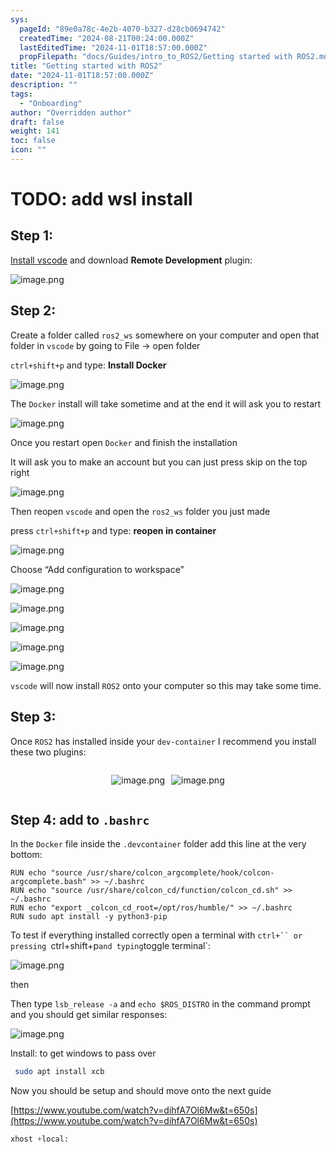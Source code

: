 ```yaml
---
sys:
  pageId: "89e0a78c-4e2b-4070-b327-d28cb0694742"
  createdTime: "2024-08-21T00:24:00.000Z"
  lastEditedTime: "2024-11-01T18:57:00.000Z"
  propFilepath: "docs/Guides/intro_to_ROS2/Getting started with ROS2.md"
title: "Getting started with ROS2"
date: "2024-11-01T18:57:00.000Z"
description: ""
tags:
  - "Onboarding"
author: "Overridden author"
draft: false
weight: 141
toc: false
icon: ""
---
```


# TODO: add wsl install

## Step 1:

[Install vscode](https://code.visualstudio.com/download) and download **Remote Development** plugin:

![image.png](https://prod-files-secure.s3.us-west-2.amazonaws.com/d518164a-d88e-44d1-a4ee-3adb3bd8bce0/efb52993-1881-4a40-b95e-6f020334f022/image.png?X-Amz-Algorithm=AWS4-HMAC-SHA256&X-Amz-Content-Sha256=UNSIGNED-PAYLOAD&X-Amz-Credential=ASIAZI2LB466W6BBM7P4%2F20250502%2Fus-west-2%2Fs3%2Faws4_request&X-Amz-Date=20250502T230804Z&X-Amz-Expires=3600&X-Amz-Security-Token=IQoJb3JpZ2luX2VjEEcaCXVzLXdlc3QtMiJIMEYCIQC3Lnn%2FhvhvIYAIWpM9H%2FO39mJ8U6s%2BoFCVRFNBZKJl0QIhANoSP0GUALKN%2B6KW9B511Z2RRO%2B6CM5UprxbKnOhiYZMKogECN%2F%2F%2F%2F%2F%2F%2F%2F%2F%2F%2FwEQABoMNjM3NDIzMTgzODA1Igx4TClryrBQmCtIEVMq3AOga4t4GgY31RJr4MOQzYy7rTM%2F0G4vJkzIDNbEDU3eH%2FMg4K%2BsUZ%2FZLOTgcynucn3fZ%2BKXOqRfIn6WwAbRB3eOzct2XcWH5eyBi0wiaP2Yfmj04wMqwDQ7xIqTSkNWq9fJ%2B4eyYGUS%2B9KtfcALTjZH4EFxu0WHy6NxIJECRM7phaGnbo7F51cmwC9EEIVIRCR6lpb5CwoDzOM35IAp88rLN9s2jTodhwgyMdUFzVMOB5UYUGL5wdjfUBU0F%2F3ZQiIyRs%2FewhuzaiYJwD8r4NSd9fesu7oTi%2BJrrUfFQuj1gPv7ISGA8Lg1JElD4dp20%2BkufuqSoqUjUehybnd98bQmiJ9orRFD%2FWz8z%2FiZDljygms73zHrxZf7XfBOm8xJse0W4YGUWmcMOLhC04xlSoW20TZ7cy%2FWmcpotbjJ3ih%2Fh3ucvqo2n%2Fkyi53YgJVp3YOfzC%2FI8WT4qc2JaM3w38NcuRLYq3HBKm4zHeSD4e2wHZICBnJCqG8zLv31AUXw50%2FscSC4cBPuPkj3tYXh1xjEYt%2FkPD3La5ppAIUblxrdirYIVEXV7zhmzmBhEQPKCUnxCr4lk%2FzYEK4NOo9HJVqGbK5QeMvKNesu2gQqWQrPgQXIg4Dl%2BcVok5uFOjClidXABjqkAWN%2BfBbIEDwlQi6BOOfllnvG4l9FMDXSr0RkYj1F28FFWLXGUskjnhW9rg6XSTSGnj364SVgSIYVC2VAeWTEkFNkQQIYMqKBllPfkLvoe%2BHUqczZLL2yJLBAxSBTZ8BFXrNdoY1bdf0McvRPiBDTy2mnrQxJF22e36ZiV45Zf%2FfO%2FgOdq%2FHHXIy9zyRzRl7PgAKaqCEjA24NLXjFOxHcWkd0HOc5&X-Amz-Signature=029840a612f9dd27f42c5f4d03c444d35245691cfabdd947d16782ad5797a392&X-Amz-SignedHeaders=host&x-id=GetObject)

## Step 2:

Create a folder called `ros2_ws` somewhere on your computer and open that folder in `vscode` by going to File → open folder 

`ctrl+shift+p` and type: **Install Docker**

![image.png](https://prod-files-secure.s3.us-west-2.amazonaws.com/d518164a-d88e-44d1-a4ee-3adb3bd8bce0/2269dc0e-1cd5-47ff-bceb-c04ad9b2eab0/image.png?X-Amz-Algorithm=AWS4-HMAC-SHA256&X-Amz-Content-Sha256=UNSIGNED-PAYLOAD&X-Amz-Credential=ASIAZI2LB466W6BBM7P4%2F20250502%2Fus-west-2%2Fs3%2Faws4_request&X-Amz-Date=20250502T230804Z&X-Amz-Expires=3600&X-Amz-Security-Token=IQoJb3JpZ2luX2VjEEcaCXVzLXdlc3QtMiJIMEYCIQC3Lnn%2FhvhvIYAIWpM9H%2FO39mJ8U6s%2BoFCVRFNBZKJl0QIhANoSP0GUALKN%2B6KW9B511Z2RRO%2B6CM5UprxbKnOhiYZMKogECN%2F%2F%2F%2F%2F%2F%2F%2F%2F%2F%2FwEQABoMNjM3NDIzMTgzODA1Igx4TClryrBQmCtIEVMq3AOga4t4GgY31RJr4MOQzYy7rTM%2F0G4vJkzIDNbEDU3eH%2FMg4K%2BsUZ%2FZLOTgcynucn3fZ%2BKXOqRfIn6WwAbRB3eOzct2XcWH5eyBi0wiaP2Yfmj04wMqwDQ7xIqTSkNWq9fJ%2B4eyYGUS%2B9KtfcALTjZH4EFxu0WHy6NxIJECRM7phaGnbo7F51cmwC9EEIVIRCR6lpb5CwoDzOM35IAp88rLN9s2jTodhwgyMdUFzVMOB5UYUGL5wdjfUBU0F%2F3ZQiIyRs%2FewhuzaiYJwD8r4NSd9fesu7oTi%2BJrrUfFQuj1gPv7ISGA8Lg1JElD4dp20%2BkufuqSoqUjUehybnd98bQmiJ9orRFD%2FWz8z%2FiZDljygms73zHrxZf7XfBOm8xJse0W4YGUWmcMOLhC04xlSoW20TZ7cy%2FWmcpotbjJ3ih%2Fh3ucvqo2n%2Fkyi53YgJVp3YOfzC%2FI8WT4qc2JaM3w38NcuRLYq3HBKm4zHeSD4e2wHZICBnJCqG8zLv31AUXw50%2FscSC4cBPuPkj3tYXh1xjEYt%2FkPD3La5ppAIUblxrdirYIVEXV7zhmzmBhEQPKCUnxCr4lk%2FzYEK4NOo9HJVqGbK5QeMvKNesu2gQqWQrPgQXIg4Dl%2BcVok5uFOjClidXABjqkAWN%2BfBbIEDwlQi6BOOfllnvG4l9FMDXSr0RkYj1F28FFWLXGUskjnhW9rg6XSTSGnj364SVgSIYVC2VAeWTEkFNkQQIYMqKBllPfkLvoe%2BHUqczZLL2yJLBAxSBTZ8BFXrNdoY1bdf0McvRPiBDTy2mnrQxJF22e36ZiV45Zf%2FfO%2FgOdq%2FHHXIy9zyRzRl7PgAKaqCEjA24NLXjFOxHcWkd0HOc5&X-Amz-Signature=a6345799d32a5fa679741b12ba3bb87798acdb1d1ce6c2b5af5d950a753abc81&X-Amz-SignedHeaders=host&x-id=GetObject)

The `Docker` install will take sometime and at the end it will ask you to restart

![image.png](https://prod-files-secure.s3.us-west-2.amazonaws.com/d518164a-d88e-44d1-a4ee-3adb3bd8bce0/ed233f78-be33-4b1f-b89c-9c346c0e961e/image.png?X-Amz-Algorithm=AWS4-HMAC-SHA256&X-Amz-Content-Sha256=UNSIGNED-PAYLOAD&X-Amz-Credential=ASIAZI2LB466W6BBM7P4%2F20250502%2Fus-west-2%2Fs3%2Faws4_request&X-Amz-Date=20250502T230804Z&X-Amz-Expires=3600&X-Amz-Security-Token=IQoJb3JpZ2luX2VjEEcaCXVzLXdlc3QtMiJIMEYCIQC3Lnn%2FhvhvIYAIWpM9H%2FO39mJ8U6s%2BoFCVRFNBZKJl0QIhANoSP0GUALKN%2B6KW9B511Z2RRO%2B6CM5UprxbKnOhiYZMKogECN%2F%2F%2F%2F%2F%2F%2F%2F%2F%2F%2FwEQABoMNjM3NDIzMTgzODA1Igx4TClryrBQmCtIEVMq3AOga4t4GgY31RJr4MOQzYy7rTM%2F0G4vJkzIDNbEDU3eH%2FMg4K%2BsUZ%2FZLOTgcynucn3fZ%2BKXOqRfIn6WwAbRB3eOzct2XcWH5eyBi0wiaP2Yfmj04wMqwDQ7xIqTSkNWq9fJ%2B4eyYGUS%2B9KtfcALTjZH4EFxu0WHy6NxIJECRM7phaGnbo7F51cmwC9EEIVIRCR6lpb5CwoDzOM35IAp88rLN9s2jTodhwgyMdUFzVMOB5UYUGL5wdjfUBU0F%2F3ZQiIyRs%2FewhuzaiYJwD8r4NSd9fesu7oTi%2BJrrUfFQuj1gPv7ISGA8Lg1JElD4dp20%2BkufuqSoqUjUehybnd98bQmiJ9orRFD%2FWz8z%2FiZDljygms73zHrxZf7XfBOm8xJse0W4YGUWmcMOLhC04xlSoW20TZ7cy%2FWmcpotbjJ3ih%2Fh3ucvqo2n%2Fkyi53YgJVp3YOfzC%2FI8WT4qc2JaM3w38NcuRLYq3HBKm4zHeSD4e2wHZICBnJCqG8zLv31AUXw50%2FscSC4cBPuPkj3tYXh1xjEYt%2FkPD3La5ppAIUblxrdirYIVEXV7zhmzmBhEQPKCUnxCr4lk%2FzYEK4NOo9HJVqGbK5QeMvKNesu2gQqWQrPgQXIg4Dl%2BcVok5uFOjClidXABjqkAWN%2BfBbIEDwlQi6BOOfllnvG4l9FMDXSr0RkYj1F28FFWLXGUskjnhW9rg6XSTSGnj364SVgSIYVC2VAeWTEkFNkQQIYMqKBllPfkLvoe%2BHUqczZLL2yJLBAxSBTZ8BFXrNdoY1bdf0McvRPiBDTy2mnrQxJF22e36ZiV45Zf%2FfO%2FgOdq%2FHHXIy9zyRzRl7PgAKaqCEjA24NLXjFOxHcWkd0HOc5&X-Amz-Signature=39297d395c070f53de703b895ce201460c32e25703c8a0c0edb33537ba97300c&X-Amz-SignedHeaders=host&x-id=GetObject)

Once you restart open `Docker` and finish the installation

It will ask you to make an account but you can just press skip on the top right

![image.png](https://prod-files-secure.s3.us-west-2.amazonaws.com/d518164a-d88e-44d1-a4ee-3adb3bd8bce0/21010ad9-1659-4fd9-9f59-9932a09b2a3d/image.png?X-Amz-Algorithm=AWS4-HMAC-SHA256&X-Amz-Content-Sha256=UNSIGNED-PAYLOAD&X-Amz-Credential=ASIAZI2LB466W6BBM7P4%2F20250502%2Fus-west-2%2Fs3%2Faws4_request&X-Amz-Date=20250502T230804Z&X-Amz-Expires=3600&X-Amz-Security-Token=IQoJb3JpZ2luX2VjEEcaCXVzLXdlc3QtMiJIMEYCIQC3Lnn%2FhvhvIYAIWpM9H%2FO39mJ8U6s%2BoFCVRFNBZKJl0QIhANoSP0GUALKN%2B6KW9B511Z2RRO%2B6CM5UprxbKnOhiYZMKogECN%2F%2F%2F%2F%2F%2F%2F%2F%2F%2F%2FwEQABoMNjM3NDIzMTgzODA1Igx4TClryrBQmCtIEVMq3AOga4t4GgY31RJr4MOQzYy7rTM%2F0G4vJkzIDNbEDU3eH%2FMg4K%2BsUZ%2FZLOTgcynucn3fZ%2BKXOqRfIn6WwAbRB3eOzct2XcWH5eyBi0wiaP2Yfmj04wMqwDQ7xIqTSkNWq9fJ%2B4eyYGUS%2B9KtfcALTjZH4EFxu0WHy6NxIJECRM7phaGnbo7F51cmwC9EEIVIRCR6lpb5CwoDzOM35IAp88rLN9s2jTodhwgyMdUFzVMOB5UYUGL5wdjfUBU0F%2F3ZQiIyRs%2FewhuzaiYJwD8r4NSd9fesu7oTi%2BJrrUfFQuj1gPv7ISGA8Lg1JElD4dp20%2BkufuqSoqUjUehybnd98bQmiJ9orRFD%2FWz8z%2FiZDljygms73zHrxZf7XfBOm8xJse0W4YGUWmcMOLhC04xlSoW20TZ7cy%2FWmcpotbjJ3ih%2Fh3ucvqo2n%2Fkyi53YgJVp3YOfzC%2FI8WT4qc2JaM3w38NcuRLYq3HBKm4zHeSD4e2wHZICBnJCqG8zLv31AUXw50%2FscSC4cBPuPkj3tYXh1xjEYt%2FkPD3La5ppAIUblxrdirYIVEXV7zhmzmBhEQPKCUnxCr4lk%2FzYEK4NOo9HJVqGbK5QeMvKNesu2gQqWQrPgQXIg4Dl%2BcVok5uFOjClidXABjqkAWN%2BfBbIEDwlQi6BOOfllnvG4l9FMDXSr0RkYj1F28FFWLXGUskjnhW9rg6XSTSGnj364SVgSIYVC2VAeWTEkFNkQQIYMqKBllPfkLvoe%2BHUqczZLL2yJLBAxSBTZ8BFXrNdoY1bdf0McvRPiBDTy2mnrQxJF22e36ZiV45Zf%2FfO%2FgOdq%2FHHXIy9zyRzRl7PgAKaqCEjA24NLXjFOxHcWkd0HOc5&X-Amz-Signature=a78f42b9181b155be30c8f59c8388284e51935a6a6b831a073e77efe18ff9f8c&X-Amz-SignedHeaders=host&x-id=GetObject)

Then reopen `vscode` and open the `ros2_ws` folder you just made

press `ctrl+shift+p` and type: **reopen in container**

![image.png](https://prod-files-secure.s3.us-west-2.amazonaws.com/d518164a-d88e-44d1-a4ee-3adb3bd8bce0/4e93b8c2-41ad-488c-8095-c74205196118/image.png?X-Amz-Algorithm=AWS4-HMAC-SHA256&X-Amz-Content-Sha256=UNSIGNED-PAYLOAD&X-Amz-Credential=ASIAZI2LB466W6BBM7P4%2F20250502%2Fus-west-2%2Fs3%2Faws4_request&X-Amz-Date=20250502T230804Z&X-Amz-Expires=3600&X-Amz-Security-Token=IQoJb3JpZ2luX2VjEEcaCXVzLXdlc3QtMiJIMEYCIQC3Lnn%2FhvhvIYAIWpM9H%2FO39mJ8U6s%2BoFCVRFNBZKJl0QIhANoSP0GUALKN%2B6KW9B511Z2RRO%2B6CM5UprxbKnOhiYZMKogECN%2F%2F%2F%2F%2F%2F%2F%2F%2F%2F%2FwEQABoMNjM3NDIzMTgzODA1Igx4TClryrBQmCtIEVMq3AOga4t4GgY31RJr4MOQzYy7rTM%2F0G4vJkzIDNbEDU3eH%2FMg4K%2BsUZ%2FZLOTgcynucn3fZ%2BKXOqRfIn6WwAbRB3eOzct2XcWH5eyBi0wiaP2Yfmj04wMqwDQ7xIqTSkNWq9fJ%2B4eyYGUS%2B9KtfcALTjZH4EFxu0WHy6NxIJECRM7phaGnbo7F51cmwC9EEIVIRCR6lpb5CwoDzOM35IAp88rLN9s2jTodhwgyMdUFzVMOB5UYUGL5wdjfUBU0F%2F3ZQiIyRs%2FewhuzaiYJwD8r4NSd9fesu7oTi%2BJrrUfFQuj1gPv7ISGA8Lg1JElD4dp20%2BkufuqSoqUjUehybnd98bQmiJ9orRFD%2FWz8z%2FiZDljygms73zHrxZf7XfBOm8xJse0W4YGUWmcMOLhC04xlSoW20TZ7cy%2FWmcpotbjJ3ih%2Fh3ucvqo2n%2Fkyi53YgJVp3YOfzC%2FI8WT4qc2JaM3w38NcuRLYq3HBKm4zHeSD4e2wHZICBnJCqG8zLv31AUXw50%2FscSC4cBPuPkj3tYXh1xjEYt%2FkPD3La5ppAIUblxrdirYIVEXV7zhmzmBhEQPKCUnxCr4lk%2FzYEK4NOo9HJVqGbK5QeMvKNesu2gQqWQrPgQXIg4Dl%2BcVok5uFOjClidXABjqkAWN%2BfBbIEDwlQi6BOOfllnvG4l9FMDXSr0RkYj1F28FFWLXGUskjnhW9rg6XSTSGnj364SVgSIYVC2VAeWTEkFNkQQIYMqKBllPfkLvoe%2BHUqczZLL2yJLBAxSBTZ8BFXrNdoY1bdf0McvRPiBDTy2mnrQxJF22e36ZiV45Zf%2FfO%2FgOdq%2FHHXIy9zyRzRl7PgAKaqCEjA24NLXjFOxHcWkd0HOc5&X-Amz-Signature=1b7f3a7b5cb8cb362fc48cc2f77ed3205baa6225309aea6c16716c74044c980e&X-Amz-SignedHeaders=host&x-id=GetObject)

Choose “Add configuration to workspace”

![image.png](https://prod-files-secure.s3.us-west-2.amazonaws.com/d518164a-d88e-44d1-a4ee-3adb3bd8bce0/9560b282-5060-4989-ba37-97e7b2c22476/image.png?X-Amz-Algorithm=AWS4-HMAC-SHA256&X-Amz-Content-Sha256=UNSIGNED-PAYLOAD&X-Amz-Credential=ASIAZI2LB466W6BBM7P4%2F20250502%2Fus-west-2%2Fs3%2Faws4_request&X-Amz-Date=20250502T230804Z&X-Amz-Expires=3600&X-Amz-Security-Token=IQoJb3JpZ2luX2VjEEcaCXVzLXdlc3QtMiJIMEYCIQC3Lnn%2FhvhvIYAIWpM9H%2FO39mJ8U6s%2BoFCVRFNBZKJl0QIhANoSP0GUALKN%2B6KW9B511Z2RRO%2B6CM5UprxbKnOhiYZMKogECN%2F%2F%2F%2F%2F%2F%2F%2F%2F%2F%2FwEQABoMNjM3NDIzMTgzODA1Igx4TClryrBQmCtIEVMq3AOga4t4GgY31RJr4MOQzYy7rTM%2F0G4vJkzIDNbEDU3eH%2FMg4K%2BsUZ%2FZLOTgcynucn3fZ%2BKXOqRfIn6WwAbRB3eOzct2XcWH5eyBi0wiaP2Yfmj04wMqwDQ7xIqTSkNWq9fJ%2B4eyYGUS%2B9KtfcALTjZH4EFxu0WHy6NxIJECRM7phaGnbo7F51cmwC9EEIVIRCR6lpb5CwoDzOM35IAp88rLN9s2jTodhwgyMdUFzVMOB5UYUGL5wdjfUBU0F%2F3ZQiIyRs%2FewhuzaiYJwD8r4NSd9fesu7oTi%2BJrrUfFQuj1gPv7ISGA8Lg1JElD4dp20%2BkufuqSoqUjUehybnd98bQmiJ9orRFD%2FWz8z%2FiZDljygms73zHrxZf7XfBOm8xJse0W4YGUWmcMOLhC04xlSoW20TZ7cy%2FWmcpotbjJ3ih%2Fh3ucvqo2n%2Fkyi53YgJVp3YOfzC%2FI8WT4qc2JaM3w38NcuRLYq3HBKm4zHeSD4e2wHZICBnJCqG8zLv31AUXw50%2FscSC4cBPuPkj3tYXh1xjEYt%2FkPD3La5ppAIUblxrdirYIVEXV7zhmzmBhEQPKCUnxCr4lk%2FzYEK4NOo9HJVqGbK5QeMvKNesu2gQqWQrPgQXIg4Dl%2BcVok5uFOjClidXABjqkAWN%2BfBbIEDwlQi6BOOfllnvG4l9FMDXSr0RkYj1F28FFWLXGUskjnhW9rg6XSTSGnj364SVgSIYVC2VAeWTEkFNkQQIYMqKBllPfkLvoe%2BHUqczZLL2yJLBAxSBTZ8BFXrNdoY1bdf0McvRPiBDTy2mnrQxJF22e36ZiV45Zf%2FfO%2FgOdq%2FHHXIy9zyRzRl7PgAKaqCEjA24NLXjFOxHcWkd0HOc5&X-Amz-Signature=5e87d8a2b607ebb537e0ea1f41ef4dc29e241b5994ee479a3168e271ab0fba80&X-Amz-SignedHeaders=host&x-id=GetObject)

![image.png](https://prod-files-secure.s3.us-west-2.amazonaws.com/d518164a-d88e-44d1-a4ee-3adb3bd8bce0/2ee63f81-886b-48e8-a553-dc6e5eac99e4/image.png?X-Amz-Algorithm=AWS4-HMAC-SHA256&X-Amz-Content-Sha256=UNSIGNED-PAYLOAD&X-Amz-Credential=ASIAZI2LB466W6BBM7P4%2F20250502%2Fus-west-2%2Fs3%2Faws4_request&X-Amz-Date=20250502T230804Z&X-Amz-Expires=3600&X-Amz-Security-Token=IQoJb3JpZ2luX2VjEEcaCXVzLXdlc3QtMiJIMEYCIQC3Lnn%2FhvhvIYAIWpM9H%2FO39mJ8U6s%2BoFCVRFNBZKJl0QIhANoSP0GUALKN%2B6KW9B511Z2RRO%2B6CM5UprxbKnOhiYZMKogECN%2F%2F%2F%2F%2F%2F%2F%2F%2F%2F%2FwEQABoMNjM3NDIzMTgzODA1Igx4TClryrBQmCtIEVMq3AOga4t4GgY31RJr4MOQzYy7rTM%2F0G4vJkzIDNbEDU3eH%2FMg4K%2BsUZ%2FZLOTgcynucn3fZ%2BKXOqRfIn6WwAbRB3eOzct2XcWH5eyBi0wiaP2Yfmj04wMqwDQ7xIqTSkNWq9fJ%2B4eyYGUS%2B9KtfcALTjZH4EFxu0WHy6NxIJECRM7phaGnbo7F51cmwC9EEIVIRCR6lpb5CwoDzOM35IAp88rLN9s2jTodhwgyMdUFzVMOB5UYUGL5wdjfUBU0F%2F3ZQiIyRs%2FewhuzaiYJwD8r4NSd9fesu7oTi%2BJrrUfFQuj1gPv7ISGA8Lg1JElD4dp20%2BkufuqSoqUjUehybnd98bQmiJ9orRFD%2FWz8z%2FiZDljygms73zHrxZf7XfBOm8xJse0W4YGUWmcMOLhC04xlSoW20TZ7cy%2FWmcpotbjJ3ih%2Fh3ucvqo2n%2Fkyi53YgJVp3YOfzC%2FI8WT4qc2JaM3w38NcuRLYq3HBKm4zHeSD4e2wHZICBnJCqG8zLv31AUXw50%2FscSC4cBPuPkj3tYXh1xjEYt%2FkPD3La5ppAIUblxrdirYIVEXV7zhmzmBhEQPKCUnxCr4lk%2FzYEK4NOo9HJVqGbK5QeMvKNesu2gQqWQrPgQXIg4Dl%2BcVok5uFOjClidXABjqkAWN%2BfBbIEDwlQi6BOOfllnvG4l9FMDXSr0RkYj1F28FFWLXGUskjnhW9rg6XSTSGnj364SVgSIYVC2VAeWTEkFNkQQIYMqKBllPfkLvoe%2BHUqczZLL2yJLBAxSBTZ8BFXrNdoY1bdf0McvRPiBDTy2mnrQxJF22e36ZiV45Zf%2FfO%2FgOdq%2FHHXIy9zyRzRl7PgAKaqCEjA24NLXjFOxHcWkd0HOc5&X-Amz-Signature=d6b23603b1135a68e7df28631df9676e4c375a2c54e9217758284fa4c10ed869&X-Amz-SignedHeaders=host&x-id=GetObject)

![image.png](https://prod-files-secure.s3.us-west-2.amazonaws.com/d518164a-d88e-44d1-a4ee-3adb3bd8bce0/ae1580b2-b048-407e-aed9-b584224a7a04/image.png?X-Amz-Algorithm=AWS4-HMAC-SHA256&X-Amz-Content-Sha256=UNSIGNED-PAYLOAD&X-Amz-Credential=ASIAZI2LB466W6BBM7P4%2F20250502%2Fus-west-2%2Fs3%2Faws4_request&X-Amz-Date=20250502T230804Z&X-Amz-Expires=3600&X-Amz-Security-Token=IQoJb3JpZ2luX2VjEEcaCXVzLXdlc3QtMiJIMEYCIQC3Lnn%2FhvhvIYAIWpM9H%2FO39mJ8U6s%2BoFCVRFNBZKJl0QIhANoSP0GUALKN%2B6KW9B511Z2RRO%2B6CM5UprxbKnOhiYZMKogECN%2F%2F%2F%2F%2F%2F%2F%2F%2F%2F%2FwEQABoMNjM3NDIzMTgzODA1Igx4TClryrBQmCtIEVMq3AOga4t4GgY31RJr4MOQzYy7rTM%2F0G4vJkzIDNbEDU3eH%2FMg4K%2BsUZ%2FZLOTgcynucn3fZ%2BKXOqRfIn6WwAbRB3eOzct2XcWH5eyBi0wiaP2Yfmj04wMqwDQ7xIqTSkNWq9fJ%2B4eyYGUS%2B9KtfcALTjZH4EFxu0WHy6NxIJECRM7phaGnbo7F51cmwC9EEIVIRCR6lpb5CwoDzOM35IAp88rLN9s2jTodhwgyMdUFzVMOB5UYUGL5wdjfUBU0F%2F3ZQiIyRs%2FewhuzaiYJwD8r4NSd9fesu7oTi%2BJrrUfFQuj1gPv7ISGA8Lg1JElD4dp20%2BkufuqSoqUjUehybnd98bQmiJ9orRFD%2FWz8z%2FiZDljygms73zHrxZf7XfBOm8xJse0W4YGUWmcMOLhC04xlSoW20TZ7cy%2FWmcpotbjJ3ih%2Fh3ucvqo2n%2Fkyi53YgJVp3YOfzC%2FI8WT4qc2JaM3w38NcuRLYq3HBKm4zHeSD4e2wHZICBnJCqG8zLv31AUXw50%2FscSC4cBPuPkj3tYXh1xjEYt%2FkPD3La5ppAIUblxrdirYIVEXV7zhmzmBhEQPKCUnxCr4lk%2FzYEK4NOo9HJVqGbK5QeMvKNesu2gQqWQrPgQXIg4Dl%2BcVok5uFOjClidXABjqkAWN%2BfBbIEDwlQi6BOOfllnvG4l9FMDXSr0RkYj1F28FFWLXGUskjnhW9rg6XSTSGnj364SVgSIYVC2VAeWTEkFNkQQIYMqKBllPfkLvoe%2BHUqczZLL2yJLBAxSBTZ8BFXrNdoY1bdf0McvRPiBDTy2mnrQxJF22e36ZiV45Zf%2FfO%2FgOdq%2FHHXIy9zyRzRl7PgAKaqCEjA24NLXjFOxHcWkd0HOc5&X-Amz-Signature=388c2bada31eecfdd951b3a8b03bedffc9c1077bae25af27296ce861826ad33d&X-Amz-SignedHeaders=host&x-id=GetObject)

![image.png](https://prod-files-secure.s3.us-west-2.amazonaws.com/d518164a-d88e-44d1-a4ee-3adb3bd8bce0/53255b28-f75e-430f-b9e3-c0ac8577e42b/image.png?X-Amz-Algorithm=AWS4-HMAC-SHA256&X-Amz-Content-Sha256=UNSIGNED-PAYLOAD&X-Amz-Credential=ASIAZI2LB466W6BBM7P4%2F20250502%2Fus-west-2%2Fs3%2Faws4_request&X-Amz-Date=20250502T230804Z&X-Amz-Expires=3600&X-Amz-Security-Token=IQoJb3JpZ2luX2VjEEcaCXVzLXdlc3QtMiJIMEYCIQC3Lnn%2FhvhvIYAIWpM9H%2FO39mJ8U6s%2BoFCVRFNBZKJl0QIhANoSP0GUALKN%2B6KW9B511Z2RRO%2B6CM5UprxbKnOhiYZMKogECN%2F%2F%2F%2F%2F%2F%2F%2F%2F%2F%2FwEQABoMNjM3NDIzMTgzODA1Igx4TClryrBQmCtIEVMq3AOga4t4GgY31RJr4MOQzYy7rTM%2F0G4vJkzIDNbEDU3eH%2FMg4K%2BsUZ%2FZLOTgcynucn3fZ%2BKXOqRfIn6WwAbRB3eOzct2XcWH5eyBi0wiaP2Yfmj04wMqwDQ7xIqTSkNWq9fJ%2B4eyYGUS%2B9KtfcALTjZH4EFxu0WHy6NxIJECRM7phaGnbo7F51cmwC9EEIVIRCR6lpb5CwoDzOM35IAp88rLN9s2jTodhwgyMdUFzVMOB5UYUGL5wdjfUBU0F%2F3ZQiIyRs%2FewhuzaiYJwD8r4NSd9fesu7oTi%2BJrrUfFQuj1gPv7ISGA8Lg1JElD4dp20%2BkufuqSoqUjUehybnd98bQmiJ9orRFD%2FWz8z%2FiZDljygms73zHrxZf7XfBOm8xJse0W4YGUWmcMOLhC04xlSoW20TZ7cy%2FWmcpotbjJ3ih%2Fh3ucvqo2n%2Fkyi53YgJVp3YOfzC%2FI8WT4qc2JaM3w38NcuRLYq3HBKm4zHeSD4e2wHZICBnJCqG8zLv31AUXw50%2FscSC4cBPuPkj3tYXh1xjEYt%2FkPD3La5ppAIUblxrdirYIVEXV7zhmzmBhEQPKCUnxCr4lk%2FzYEK4NOo9HJVqGbK5QeMvKNesu2gQqWQrPgQXIg4Dl%2BcVok5uFOjClidXABjqkAWN%2BfBbIEDwlQi6BOOfllnvG4l9FMDXSr0RkYj1F28FFWLXGUskjnhW9rg6XSTSGnj364SVgSIYVC2VAeWTEkFNkQQIYMqKBllPfkLvoe%2BHUqczZLL2yJLBAxSBTZ8BFXrNdoY1bdf0McvRPiBDTy2mnrQxJF22e36ZiV45Zf%2FfO%2FgOdq%2FHHXIy9zyRzRl7PgAKaqCEjA24NLXjFOxHcWkd0HOc5&X-Amz-Signature=e6624e9763b92f1c9045e478beff0f0b9619a91ed0602f72dca2a391e52f108c&X-Amz-SignedHeaders=host&x-id=GetObject)

![image.png](https://prod-files-secure.s3.us-west-2.amazonaws.com/d518164a-d88e-44d1-a4ee-3adb3bd8bce0/7c562767-5af9-4ffb-97d1-327bcdf4ee00/image.png?X-Amz-Algorithm=AWS4-HMAC-SHA256&X-Amz-Content-Sha256=UNSIGNED-PAYLOAD&X-Amz-Credential=ASIAZI2LB466W6BBM7P4%2F20250502%2Fus-west-2%2Fs3%2Faws4_request&X-Amz-Date=20250502T230804Z&X-Amz-Expires=3600&X-Amz-Security-Token=IQoJb3JpZ2luX2VjEEcaCXVzLXdlc3QtMiJIMEYCIQC3Lnn%2FhvhvIYAIWpM9H%2FO39mJ8U6s%2BoFCVRFNBZKJl0QIhANoSP0GUALKN%2B6KW9B511Z2RRO%2B6CM5UprxbKnOhiYZMKogECN%2F%2F%2F%2F%2F%2F%2F%2F%2F%2F%2FwEQABoMNjM3NDIzMTgzODA1Igx4TClryrBQmCtIEVMq3AOga4t4GgY31RJr4MOQzYy7rTM%2F0G4vJkzIDNbEDU3eH%2FMg4K%2BsUZ%2FZLOTgcynucn3fZ%2BKXOqRfIn6WwAbRB3eOzct2XcWH5eyBi0wiaP2Yfmj04wMqwDQ7xIqTSkNWq9fJ%2B4eyYGUS%2B9KtfcALTjZH4EFxu0WHy6NxIJECRM7phaGnbo7F51cmwC9EEIVIRCR6lpb5CwoDzOM35IAp88rLN9s2jTodhwgyMdUFzVMOB5UYUGL5wdjfUBU0F%2F3ZQiIyRs%2FewhuzaiYJwD8r4NSd9fesu7oTi%2BJrrUfFQuj1gPv7ISGA8Lg1JElD4dp20%2BkufuqSoqUjUehybnd98bQmiJ9orRFD%2FWz8z%2FiZDljygms73zHrxZf7XfBOm8xJse0W4YGUWmcMOLhC04xlSoW20TZ7cy%2FWmcpotbjJ3ih%2Fh3ucvqo2n%2Fkyi53YgJVp3YOfzC%2FI8WT4qc2JaM3w38NcuRLYq3HBKm4zHeSD4e2wHZICBnJCqG8zLv31AUXw50%2FscSC4cBPuPkj3tYXh1xjEYt%2FkPD3La5ppAIUblxrdirYIVEXV7zhmzmBhEQPKCUnxCr4lk%2FzYEK4NOo9HJVqGbK5QeMvKNesu2gQqWQrPgQXIg4Dl%2BcVok5uFOjClidXABjqkAWN%2BfBbIEDwlQi6BOOfllnvG4l9FMDXSr0RkYj1F28FFWLXGUskjnhW9rg6XSTSGnj364SVgSIYVC2VAeWTEkFNkQQIYMqKBllPfkLvoe%2BHUqczZLL2yJLBAxSBTZ8BFXrNdoY1bdf0McvRPiBDTy2mnrQxJF22e36ZiV45Zf%2FfO%2FgOdq%2FHHXIy9zyRzRl7PgAKaqCEjA24NLXjFOxHcWkd0HOc5&X-Amz-Signature=acff4a38bcc899c0413509874766d6bab3f36d73e7ca7a3c3a12cffce9702c57&X-Amz-SignedHeaders=host&x-id=GetObject)

`vscode` will now install `ROS2` onto your computer so this may take some time.

## Step 3:

Once `ROS2` has installed inside your `dev-container` I recommend you install these two plugins:

<div style="display: flex;flex-direction: row; column-gap:10px; max-width: 630px;justify-content: center;">
<div>

![image.png](https://prod-files-secure.s3.us-west-2.amazonaws.com/d518164a-d88e-44d1-a4ee-3adb3bd8bce0/3fc3d550-5a54-4ba1-ba6b-faa01cdb7369/image.png?X-Amz-Algorithm=AWS4-HMAC-SHA256&X-Amz-Content-Sha256=UNSIGNED-PAYLOAD&X-Amz-Credential=ASIAZI2LB466RCEMHN2F%2F20250502%2Fus-west-2%2Fs3%2Faws4_request&X-Amz-Date=20250502T230810Z&X-Amz-Expires=3600&X-Amz-Security-Token=IQoJb3JpZ2luX2VjEEYaCXVzLXdlc3QtMiJIMEYCIQDg7LIo2oJhsu9lvkKqEzasoq68YtjPmRUnOMTC2hFOZgIhAMduSt3CYx7VGda30CcDvrcIQYp%2FYMMNeZIJYKlLRm%2FJKogECN%2F%2F%2F%2F%2F%2F%2F%2F%2F%2F%2FwEQABoMNjM3NDIzMTgzODA1Igy2SYk2tj%2BhLCGQ6E0q3AOGFkQJNoAJfMxcLirxekoiEGafWNHyskY1tXl9bfmSgCGs6w%2F6z5NdSC7YS6j%2FBJ4MqA2If%2BnN%2BqWvnjDqnv1rLVuypXvpC0kQP3slD%2FLGRhBGt5SBOclNdBZwXKYyBLR%2BhQzbZCqxpVYgGT1i%2FOjZjQ%2BBZJ6Kdh1PmByvVbNk%2FzXTgreCN9ZsytvybOKMF2mPeP7aO21oOVTGl9ps54pcY2m%2FMYtp4fMyQFwnjMEeDn4ifS2QJ%2F9VKXa2rsnO%2FusNHq7L6Xt4IpwLlbtpql1SsNImbThh1rgHGbdQ%2FydJUz45AT1Kp3zk0loZ2ddy9cX4qyJT77BwuUdNNYvMyE5XRF%2Fn92nPuFm4NhePtmZjfQG7ZE6Ql7S8vlf1AFDBoQk1oucCkErREtUUnFQoVbD8Sm%2F4o87xcZwKBeMk0f65k6SX%2FB4h7atQMh7OoS6qVoq8SBRePIDrvOT7tyiS1WaplAZ5tKEEb8qycjqDA98vvySjPyoW2Pe%2FRBnH3YGeKIzJlB1CoUmmtsW75B%2F7v7b5QqnYQ8%2B0QByHn5FohxBXzzjGyadHu%2Bwpe3EAVUhiqMvZNyf2a0UTuoGtCO63parA%2FV3BkV3dX%2FShOT9U%2BJEQd7KSrx3%2BrRFNQIkwPDC6htXABjqkAWI7NQ%2BXuiu%2BPu9%2BqcaLb23Ro3ZBt4TQ3tSRLfY03CpOPQMRvCHkznED58Xy%2B%2BOIG6lkBtULgkDz7fdt4ixQHGydYEAKJHJVXGekM%2BSxAMzhafLEFrZ3WIsvWuXd7iePvz9stS3Fcq%2BNN4yMoB66qEAopJKlgJWyjrpGi04VYRGosz4dD7mJpt%2BIxXZZV5%2BlHBpTP6VCFcmcpujbYE1Mcz0UkhL3&X-Amz-Signature=337ffb7c9ff6394e526dab994628fccb6970a5fa28113939f885d8d2b4f0a6f5&X-Amz-SignedHeaders=host&x-id=GetObject)

</div>
<div>

![image.png](https://prod-files-secure.s3.us-west-2.amazonaws.com/d518164a-d88e-44d1-a4ee-3adb3bd8bce0/d994cc66-13c2-4093-a5a3-f84cf4601a82/image.png?X-Amz-Algorithm=AWS4-HMAC-SHA256&X-Amz-Content-Sha256=UNSIGNED-PAYLOAD&X-Amz-Credential=ASIAZI2LB46653ELMZSE%2F20250502%2Fus-west-2%2Fs3%2Faws4_request&X-Amz-Date=20250502T230810Z&X-Amz-Expires=3600&X-Amz-Security-Token=IQoJb3JpZ2luX2VjEEYaCXVzLXdlc3QtMiJGMEQCIAoN7nhqpshkn2Cf%2B%2BxCnFoq%2BnZzt2PslYjMEs2NpMOQAiBSOHznT1i%2FrMy4A349dQPGXw87fSw7LwPJW5jv8UDnyiqIBAjf%2F%2F%2F%2F%2F%2F%2F%2F%2F%2F8BEAAaDDYzNzQyMzE4MzgwNSIM5GKzLtUTQc1wb56IKtwDRHWgn5EediroML5%2BTb8ABQpO94ERzmfsLcaoOO5VTlj0JaRSQMbxHdanAzJciEBe38i0I8TqMTIv37awVGcsdPbtlskQo0Ncl0lkO1zK4XL1rthwO4a2%2BV52CckuuTG%2BIXiOTUzgYtJqt%2B6FO4OrCCVqs45%2BgLdav76UlClViD0iowoeFsFgWBNWJdGn8lYf53LmCKFLSCTIAQJoFZVxgjVcYPZqXPhDNJbWR2UpNEm5nddZkKy2w%2FjiMqAYPMpezrONLqvSkSuSJ4L%2BGeJwzOmMgqC0gEXH3mQ36uFiArShM2DGO%2By7bwn9NYcNBThDiklRq4xSdi6K99lOP5LxcqDL1vCO877XQua2inM7gQdxb4JSFjOToG7%2F2O5P4vEzpFbO7%2FyBpE0stq4nQt8SwDuDSYoZz2iIkuumuY9me7dWK%2Bq7fODALxGYbnwXtlKjL3JJJQv4cKMzNZPwWEWggJCil4SIfH4QVnfYUAKH0kwBufbX0rsb1qGcc%2BgtJrUuJ7l2Vugm6Gsp1TCjblnDbtjSYD9unOzzW7Dzly%2Fnzb3z%2FRMnfp%2BNNkJxaV9z3o1XOuMwoEFD7Z64mPKvNGuFLPIN5G%2FgMN6pmAuqaMf33WJ35EvnU2e4jOyHXekwx4PVwAY6pgG9iAM0W19OjiWAhOS4Dh0Y5VvIA80Co2u9RBeyTqzSSeib%2FoPh6neVcZXy046IwOJXQKDqQOwu65VgXZZCwLijtvi3rMi%2FbJG9rgOY9LzW4dLSWvZLaJVztWuXs2PCfp9KCIIMTHbOyXPPbMgvro6do%2F3dlJwDkcbmLG%2BeKAo%2FnombNh%2BJklkGCu6uDztAD%2FMOAENNo0uH6rBhrgLxJSJEANLb%2B05S&X-Amz-Signature=743e460879863db38b7013ae90b0c496bd4170f4768dc416eb3d047267941966&X-Amz-SignedHeaders=host&x-id=GetObject)

</div>
</div>

## Step 4: add to `.bashrc`

In the `Docker` file inside the `.devcontainer` folder add this line at the very bottom: 

```docker
RUN echo "source /usr/share/colcon_argcomplete/hook/colcon-argcomplete.bash" >> ~/.bashrc
RUN echo "source /usr/share/colcon_cd/function/colcon_cd.sh" >> ~/.bashrc
RUN echo "export _colcon_cd_root=/opt/ros/humble/" >> ~/.bashrc
RUN sudo apt install -y python3-pip 
```

To test if everything installed correctly open a terminal with `ctrl+`` or pressing `ctrl+shift+p` and typing `toggle terminal`:

![image.png](https://prod-files-secure.s3.us-west-2.amazonaws.com/d518164a-d88e-44d1-a4ee-3adb3bd8bce0/6a4943d8-b04e-4c02-9a58-775f3384d1a5/image.png?X-Amz-Algorithm=AWS4-HMAC-SHA256&X-Amz-Content-Sha256=UNSIGNED-PAYLOAD&X-Amz-Credential=ASIAZI2LB466W6BBM7P4%2F20250502%2Fus-west-2%2Fs3%2Faws4_request&X-Amz-Date=20250502T230804Z&X-Amz-Expires=3600&X-Amz-Security-Token=IQoJb3JpZ2luX2VjEEcaCXVzLXdlc3QtMiJIMEYCIQC3Lnn%2FhvhvIYAIWpM9H%2FO39mJ8U6s%2BoFCVRFNBZKJl0QIhANoSP0GUALKN%2B6KW9B511Z2RRO%2B6CM5UprxbKnOhiYZMKogECN%2F%2F%2F%2F%2F%2F%2F%2F%2F%2F%2FwEQABoMNjM3NDIzMTgzODA1Igx4TClryrBQmCtIEVMq3AOga4t4GgY31RJr4MOQzYy7rTM%2F0G4vJkzIDNbEDU3eH%2FMg4K%2BsUZ%2FZLOTgcynucn3fZ%2BKXOqRfIn6WwAbRB3eOzct2XcWH5eyBi0wiaP2Yfmj04wMqwDQ7xIqTSkNWq9fJ%2B4eyYGUS%2B9KtfcALTjZH4EFxu0WHy6NxIJECRM7phaGnbo7F51cmwC9EEIVIRCR6lpb5CwoDzOM35IAp88rLN9s2jTodhwgyMdUFzVMOB5UYUGL5wdjfUBU0F%2F3ZQiIyRs%2FewhuzaiYJwD8r4NSd9fesu7oTi%2BJrrUfFQuj1gPv7ISGA8Lg1JElD4dp20%2BkufuqSoqUjUehybnd98bQmiJ9orRFD%2FWz8z%2FiZDljygms73zHrxZf7XfBOm8xJse0W4YGUWmcMOLhC04xlSoW20TZ7cy%2FWmcpotbjJ3ih%2Fh3ucvqo2n%2Fkyi53YgJVp3YOfzC%2FI8WT4qc2JaM3w38NcuRLYq3HBKm4zHeSD4e2wHZICBnJCqG8zLv31AUXw50%2FscSC4cBPuPkj3tYXh1xjEYt%2FkPD3La5ppAIUblxrdirYIVEXV7zhmzmBhEQPKCUnxCr4lk%2FzYEK4NOo9HJVqGbK5QeMvKNesu2gQqWQrPgQXIg4Dl%2BcVok5uFOjClidXABjqkAWN%2BfBbIEDwlQi6BOOfllnvG4l9FMDXSr0RkYj1F28FFWLXGUskjnhW9rg6XSTSGnj364SVgSIYVC2VAeWTEkFNkQQIYMqKBllPfkLvoe%2BHUqczZLL2yJLBAxSBTZ8BFXrNdoY1bdf0McvRPiBDTy2mnrQxJF22e36ZiV45Zf%2FfO%2FgOdq%2FHHXIy9zyRzRl7PgAKaqCEjA24NLXjFOxHcWkd0HOc5&X-Amz-Signature=d385f7ee1cc977bc8a35baaff8c0f705809c1071e8e14bdd2d81e59a8bd1c59f&X-Amz-SignedHeaders=host&x-id=GetObject)

then 

Then type `lsb_release -a` and `echo $ROS_DISTRO` in the command prompt and you should get similar responses:

![image.png](https://prod-files-secure.s3.us-west-2.amazonaws.com/d518164a-d88e-44d1-a4ee-3adb3bd8bce0/3e635dec-a805-4e85-8b9e-d000e5b71a4e/image.png?X-Amz-Algorithm=AWS4-HMAC-SHA256&X-Amz-Content-Sha256=UNSIGNED-PAYLOAD&X-Amz-Credential=ASIAZI2LB466W6BBM7P4%2F20250502%2Fus-west-2%2Fs3%2Faws4_request&X-Amz-Date=20250502T230804Z&X-Amz-Expires=3600&X-Amz-Security-Token=IQoJb3JpZ2luX2VjEEcaCXVzLXdlc3QtMiJIMEYCIQC3Lnn%2FhvhvIYAIWpM9H%2FO39mJ8U6s%2BoFCVRFNBZKJl0QIhANoSP0GUALKN%2B6KW9B511Z2RRO%2B6CM5UprxbKnOhiYZMKogECN%2F%2F%2F%2F%2F%2F%2F%2F%2F%2F%2FwEQABoMNjM3NDIzMTgzODA1Igx4TClryrBQmCtIEVMq3AOga4t4GgY31RJr4MOQzYy7rTM%2F0G4vJkzIDNbEDU3eH%2FMg4K%2BsUZ%2FZLOTgcynucn3fZ%2BKXOqRfIn6WwAbRB3eOzct2XcWH5eyBi0wiaP2Yfmj04wMqwDQ7xIqTSkNWq9fJ%2B4eyYGUS%2B9KtfcALTjZH4EFxu0WHy6NxIJECRM7phaGnbo7F51cmwC9EEIVIRCR6lpb5CwoDzOM35IAp88rLN9s2jTodhwgyMdUFzVMOB5UYUGL5wdjfUBU0F%2F3ZQiIyRs%2FewhuzaiYJwD8r4NSd9fesu7oTi%2BJrrUfFQuj1gPv7ISGA8Lg1JElD4dp20%2BkufuqSoqUjUehybnd98bQmiJ9orRFD%2FWz8z%2FiZDljygms73zHrxZf7XfBOm8xJse0W4YGUWmcMOLhC04xlSoW20TZ7cy%2FWmcpotbjJ3ih%2Fh3ucvqo2n%2Fkyi53YgJVp3YOfzC%2FI8WT4qc2JaM3w38NcuRLYq3HBKm4zHeSD4e2wHZICBnJCqG8zLv31AUXw50%2FscSC4cBPuPkj3tYXh1xjEYt%2FkPD3La5ppAIUblxrdirYIVEXV7zhmzmBhEQPKCUnxCr4lk%2FzYEK4NOo9HJVqGbK5QeMvKNesu2gQqWQrPgQXIg4Dl%2BcVok5uFOjClidXABjqkAWN%2BfBbIEDwlQi6BOOfllnvG4l9FMDXSr0RkYj1F28FFWLXGUskjnhW9rg6XSTSGnj364SVgSIYVC2VAeWTEkFNkQQIYMqKBllPfkLvoe%2BHUqczZLL2yJLBAxSBTZ8BFXrNdoY1bdf0McvRPiBDTy2mnrQxJF22e36ZiV45Zf%2FfO%2FgOdq%2FHHXIy9zyRzRl7PgAKaqCEjA24NLXjFOxHcWkd0HOc5&X-Amz-Signature=ce0841ee109b4d5154b282538345abd8452f1da12e9306e932b91154330582f9&X-Amz-SignedHeaders=host&x-id=GetObject)

Install:  to get windows to pass over

```bash
 sudo apt install xcb
```

Now you should be setup and should move onto the next guide 

[https://www.youtube.com/watch?v=dihfA7Ol6Mw&t=650s](https://www.youtube.com/watch?v=dihfA7Ol6Mw&t=650s)

```python
xhost +local:
```
